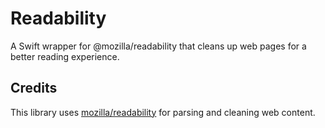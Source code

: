 # Readability
A Swift wrapper for @mozilla/readability that cleans up web pages for a better reading experience.

## Credits
This library uses [mozilla/readability](https://github.com/mozilla/readability) for parsing and cleaning web content.
